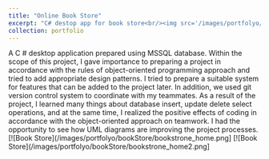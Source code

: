 ```yaml
---
title: "Online Book Store"
excerpt: "C# destop app for book store<br/><img src='/images/portfolyo/bookStore/bookstore.png'>"
collection: portfolio
---
```


A C # desktop application prepared using MSSQL database. Within the scope of this project, I gave importance to preparing a project in accordance with the rules of object-oriented programming approach and tried to add appropriate design patterns. I tried to prepare a suitable system for features that can be added to the project later. In addition, we used git version control system to coordinate with my teammates. As a result of the project, I learned many things about database insert, update delete select operations, and at the same time, I realized the positive effects of coding in accordance with the object-oriented approach on teamwork. I had the opportunity to see how UML diagrams are improving the project processes.
[![Book Store](/images/portfolyo/bookStore/bookstrone_home.png]
[![Book Store](/images/portfolyo/bookStore/bookstrone_home2.png]